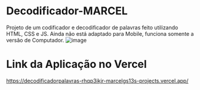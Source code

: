 # Decodificador-MARCEL
Projeto de um codificador e decodificador de palavras feito utilizando HTML, CSS e JS.
Ainda não está adaptado para Mobile, funciona somente a versão de Computador.
![image](https://github.com/marcelgs13/Decodificador-MARCEL/assets/119629090/e608a4a5-c3fd-445b-a92c-84ad8179a647)
# Link da Aplicação no Vercel
https://decodificadorpalavras-rhqp3ikjr-marcelgs13s-projects.vercel.app/
